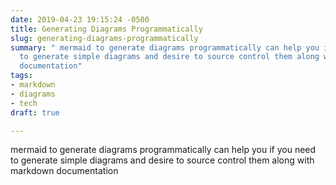 ```yaml
---
date: 2019-04-23 19:15:24 -0500
title: Generating Diagrams Programmatically
slug: generating-diagrams-programmatically
summary: " mermaid to generate diagrams programmatically can help you if you need
  to generate simple diagrams and desire to source control them along with markdown
  documentation"
tags:
- markdown
- diagrams
- tech
draft: true

---
```

mermaid to generate diagrams programmatically can help you if you need to generate simple diagrams and desire to source control them along with markdown documentation
